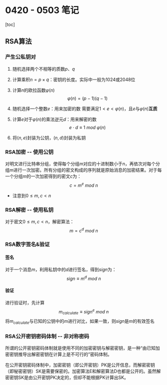 # 0420 - 0503 笔记

[toc]

## RSA算法

### 产生公私钥对

1. 随机选择两个不相等的质数$p$、$q$

2. 计算乘积$n=p\times q$：密钥的长度。实际中一般为1024或2048位

3. 计算$n$的欧拉函数$\varphi(n)$
   $$
   \varphi(n)=(p-1)(q-1)
   $$
   

4. 随机选择一个整数$e$：用来加密的数
   需要满足$1<e<\varphi(n)$，且$e$与$\varphi(n)$**互质**

5. 计算$e$对于$\varphi(n)$的乘法逆元$d$：用来解密的数
   $$
   e\cdot d\equiv 1\ mod\ \varphi(n)
   $$

6. 将$(n,e)$封装为公钥，$(n,d)$封装为私钥

### RSA加密 -- 使用公钥

对明文进行比特串分组，使得每个分组$m$对应的十进制数小于$n$，再依次对每个分组$m$进行一次加密。所有分组的密文构成的序列就是原始消息的加密结果。对于每一个分组$m$的一次加密得到的密文$c$为：
$$
c=m^e\ mod\ n
$$

+ 注意到$0\le m,c<n$

### RSA解密 -- 使用私钥

对于密文$0\le m,c<n$，解密算法：
$$
m=c^d\ mod\ n
$$

### RSA数字签名&验证

#### 签名

对于一个消息$m$，利用私钥中的$d$进行签名，得到$sign$为：
$$
sign\equiv m^d\ mod\ n
$$

#### 验证

进行验证时，先计算
$$
m_{calculate}\equiv sign^e\ mod\ n
$$
将$m_{calculate}$与已知的公钥中的$m$进行对比，如果一致，则$sign$是$m$的有效签名

### RSA公开密钥密码体制 -- 非对称密码

所谓的公开密钥密码体制就是使用不同的加密密钥与解密密钥，是一种“由已知加密密钥推导出解密密钥在计算上是不可行的”密码体制。

在公开密钥密码体制中，加密密钥（即公开密钥）PK是公开信息，而解密密钥（即秘密密钥）SK是需要保密的。加密算法E和解密算法D也都是公开的。虽然解密密钥SK是由公开密钥PK决定的，但却不能根据PK计算出SK。